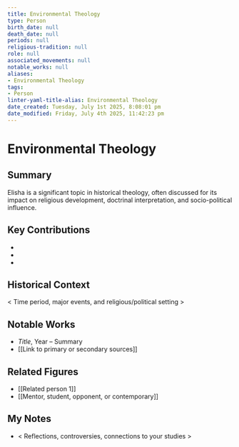 ```yaml
---
title: Environmental Theology
type: Person
birth_date: null
death_date: null
periods: null
religious-tradition: null
role: null
associated_movements: null
notable_works: null
aliases:
- Environmental Theology
tags:
- Person
linter-yaml-title-alias: Environmental Theology
date_created: Tuesday, July 1st 2025, 8:08:01 pm
date_modified: Friday, July 4th 2025, 11:42:23 pm
---
```


# Environmental Theology

## Summary
Elisha is a significant topic in historical theology, often discussed for its impact on religious development, doctrinal interpretation, and socio-political influence.

## Key Contributions
- 
- 
- 

## Historical Context
< Time period, major events, and religious/political setting >

## Notable Works
- *Title*, Year – Summary
- [[Link to primary or secondary sources]]


## Related Figures
- [[Related person 1]]
- [[Mentor, student, opponent, or contemporary]]

## My Notes
- < Reflections, controversies, connections to your studies >
